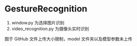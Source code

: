 # GestureRecognition
1. window.py 为选择图片识别
2. video_recognition.py 为摄像头实时识别

囿于 GitHub 文件上传大小限制，model 文件夹以及模型参数未上传
